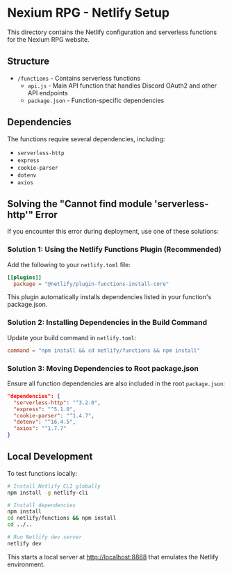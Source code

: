 # Nexium RPG - Netlify Setup

This directory contains the Netlify configuration and serverless functions for the Nexium RPG website.

## Structure

- `/functions` - Contains serverless functions
  - `api.js` - Main API function that handles Discord OAuth2 and other API endpoints
  - `package.json` - Function-specific dependencies

## Dependencies

The functions require several dependencies, including:

- `serverless-http`
- `express`
- `cookie-parser`
- `dotenv`
- `axios`

## Solving the "Cannot find module 'serverless-http'" Error

If you encounter this error during deployment, use one of these solutions:

### Solution 1: Using the Netlify Functions Plugin (Recommended)

Add the following to your `netlify.toml` file:

```toml
[[plugins]]
  package = "@netlify/plugin-functions-install-core"
```

This plugin automatically installs dependencies listed in your function's package.json.

### Solution 2: Installing Dependencies in the Build Command

Update your build command in `netlify.toml`:

```toml
command = "npm install && cd netlify/functions && npm install"
```

### Solution 3: Moving Dependencies to Root package.json

Ensure all function dependencies are also included in the root `package.json`:

```json
"dependencies": {
  "serverless-http": "^3.2.0",
  "express": "^5.1.0",
  "cookie-parser": "^1.4.7",
  "dotenv": "^16.4.5",
  "axios": "^1.7.7"
}
```

## Local Development

To test functions locally:

```bash
# Install Netlify CLI globally
npm install -g netlify-cli

# Install dependencies
npm install
cd netlify/functions && npm install
cd ../..

# Run Netlify dev server
netlify dev
```

This starts a local server at <http://localhost:8888> that emulates the Netlify environment.
